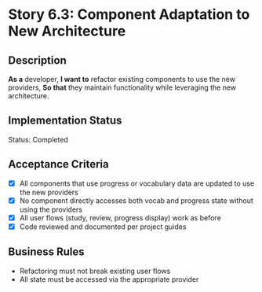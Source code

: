 # Story 6.3: Component Adaptation to New Architecture

## Description

**As a** developer,
**I want to** refactor existing components to use the new providers,
**So that** they maintain functionality while leveraging the new architecture.

## Implementation Status

Status: Completed

## Acceptance Criteria

- [x] All components that use progress or vocabulary data are updated to use the new providers
- [x] No component directly accesses both vocab and progress state without using the providers
- [x] All user flows (study, review, progress display) work as before
- [x] Code reviewed and documented per project guides

## Business Rules

- Refactoring must not break existing user flows
- All state must be accessed via the appropriate provider

